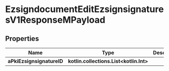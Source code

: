 
# EzsigndocumentEditEzsignsignaturesV1ResponseMPayload

## Properties
| Name | Type | Description | Notes |
| ------------ | ------------- | ------------- | ------------- |
| **aPkiEzsignsignatureID** | **kotlin.collections.List&lt;kotlin.Int&gt;** |  |  |



